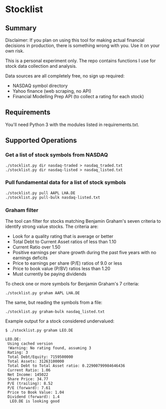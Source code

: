 # Stocklist

## Summary

Disclaimer: If you plan on using this tool for making actual financial
decisions in production, there is something wrong with you.
Use it on your own risk.

This is a personal experiment only. The repo contains functions I use
for stock data collection and analysis.

Data sources are all completely free, no sign up required:
- NASDAQ symbol directory
- Yahoo finance (web scraping, no API)
- Financial Modelling Prep API (to collect a rating for each stock)

## Requirements

You'll need Python 3 with the modules listed in requirements.txt.

## Supported Operations

### Get a list of stock symbols from NASDAQ

```
./stocklist.py dir nasdaq-traded > nasdaq_traded.txt
./stocklist.py dir nasdaq-listed > nasdaq_listed.txt
```

### Pull fundamental data for a list of stock symbols

```
./stocklist.py pull AAPL LHA.DE
./stocklist.py pull-bulk nasdaq-listed.txt
```

### Graham filter

The tool can filter for stocks matching Benjamin Graham's seven criteria to identify
strong value stocks. The criteria are:

- Look for a quality rating that is average or better
- Total Debt to Current Asset ratios of less than 1.10
- Current Ratio over 1.50
- Positive earnings per share growth during the past five years with no earnings deficits
- Price to earnings per share (P/E) ratios of 9.0 or less
- Price to book value (P/BV) ratios less than 1.20
- Must currently be paying dividends

To check one or more symbols for Benjamin Graham's 7 criteria:

```
./stocklist.py graham AAPL LHA.DE
```

The same, but reading the symbols from a file:

```
./stocklist.py graham-bulk nasdaq_listed.txt
```

Example output for a stock considered undervalued:

```
$ ./stocklist.py graham LEO.DE

LEO.DE:
 Using cached version
 !Warning: No rating found, assuming 3
 Rating: 3
 Total Debt/Equity: 7159500000
 Total Assets: 31263100000
 Total Debt to Total Asset ratio: 0.22900799984646436
 Current Ratio: 1.06
 Net Income: 145022
 Share Price: 34.77
 P/E (trailing): 8.52
 P/E (forward): 7.61
 Price to Book Value: 1.04
 Dividend (forward): 1.4
  LEO.DE is looking good
```
